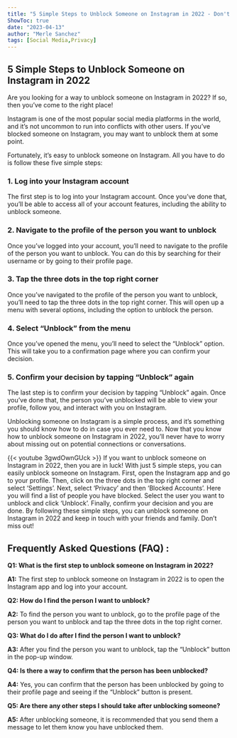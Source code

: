 ```yaml
---
title: "5 Simple Steps to Unblock Someone on Instagram in 2022 - Don't Miss Out!"
ShowToc: true 
date: "2023-04-13"
author: "Merle Sanchez" 
tags: [Social Media,Privacy]
---
```

## 5 Simple Steps to Unblock Someone on Instagram in 2022 

Are you looking for a way to unblock someone on Instagram in 2022? If so, then you’ve come to the right place! 

Instagram is one of the most popular social media platforms in the world, and it’s not uncommon to run into conflicts with other users. If you’ve blocked someone on Instagram, you may want to unblock them at some point. 

Fortunately, it’s easy to unblock someone on Instagram. All you have to do is follow these five simple steps: 

### 1. Log into your Instagram account

The first step is to log into your Instagram account. Once you’ve done that, you’ll be able to access all of your account features, including the ability to unblock someone. 

### 2. Navigate to the profile of the person you want to unblock

Once you’ve logged into your account, you’ll need to navigate to the profile of the person you want to unblock. You can do this by searching for their username or by going to their profile page. 

### 3. Tap the three dots in the top right corner

Once you’ve navigated to the profile of the person you want to unblock, you’ll need to tap the three dots in the top right corner. This will open up a menu with several options, including the option to unblock the person. 

### 4. Select “Unblock” from the menu

Once you’ve opened the menu, you’ll need to select the “Unblock” option. This will take you to a confirmation page where you can confirm your decision. 

### 5. Confirm your decision by tapping “Unblock” again

The last step is to confirm your decision by tapping “Unblock” again. Once you’ve done that, the person you’ve unblocked will be able to view your profile, follow you, and interact with you on Instagram. 

Unblocking someone on Instagram is a simple process, and it’s something you should know how to do in case you ever need to. Now that you know how to unblock someone on Instagram in 2022, you’ll never have to worry about missing out on potential connections or conversations.

{{< youtube 3gwdOwnGUck >}} 
If you want to unblock someone on Instagram in 2022, then you are in luck! With just 5 simple steps, you can easily unblock someone on Instagram. First, open the Instagram app and go to your profile. Then, click on the three dots in the top right corner and select ‘Settings’. Next, select ‘Privacy’ and then ‘Blocked Accounts’. Here you will find a list of people you have blocked. Select the user you want to unblock and click ‘Unblock’. Finally, confirm your decision and you are done. By following these simple steps, you can unblock someone on Instagram in 2022 and keep in touch with your friends and family. Don’t miss out!

## Frequently Asked Questions (FAQ) :
**Q1: What is the first step to unblock someone on Instagram in 2022?**

**A1:** The first step to unblock someone on Instagram in 2022 is to open the Instagram app and log into your account.

**Q2: How do I find the person I want to unblock?**

**A2:** To find the person you want to unblock, go to the profile page of the person you want to unblock and tap the three dots in the top right corner.

**Q3: What do I do after I find the person I want to unblock?**

**A3:** After you find the person you want to unblock, tap the “Unblock” button in the pop-up window.

**Q4: Is there a way to confirm that the person has been unblocked?**

**A4:** Yes, you can confirm that the person has been unblocked by going to their profile page and seeing if the “Unblock” button is present.

**Q5: Are there any other steps I should take after unblocking someone?**

**A5:** After unblocking someone, it is recommended that you send them a message to let them know you have unblocked them.




